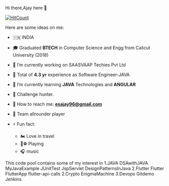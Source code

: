 
Hi there,Ajay here 👋


[![HitCount](http://hits.dwyl.com/AJAY-ES/AJAY-ES.svg)](http://hits.dwyl.com/AJAY-ES/AJAY-ES)
<!--
**AJAY-ES/AJAY-ES** is a ✨ _special_ ✨ repository because its `README.md` (this file) appears on your GitHub profile.
-->
Here are some ideas on me:

- 🇮🇳 INDIA
 - 🎓  Graduated  **BTECH** in Computer Science and Engg from Calicut University (2018)
 - 🔭 I’m currently working on SAASVAAP Techies Pvt Ltd
 - 💼 Total of **4.3 yr** experience as Software Engineer-JAVA
- 🌱 I’m currently learning **JAVA** Technologies and **ANGULAR**
- 🦁 Challenge hunter.
- 💌 How to reach me: **esajay96@gmail.com** 
- 🧢  Team allrounder player
- ⚡  Fun fact:  
     
     - 🏍  Love in travel    
     - 🏏⚽ Playing
     - 🎧  music  
    


This code pool contains some of my interest in
1.JAVA
    DSAwithJAVA
    MyJavaExample
    JUnitTest
    JspServlet
    DesignPatternsInJava
2.Flutter
    Flutter
    FlutterApp
    flutter-api-calls
2.Crypto 
    EnigmaMachine
3.Devops
    Gitdemo
    Jenkins
 
